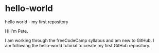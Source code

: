 # hello-world
hello world - my first repository

Hi I'm Pete.

I am working through the freeCodeCamp syllabus and am new to GitHub.
I am following the hello-world tutorial to create my first GitHub repository.
